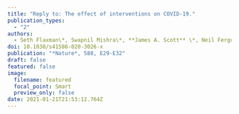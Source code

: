 ```yaml
---
title: "Reply to: The effect of interventions on COVID-19."
publication_types:
  - "2"
authors:
  - Seth Flaxman\*, Swapnil Mishra\*, **James A. Scott** \*, Neil Ferguson\*, Axel Gandy\*, Samir Bhatt\*
doi: 10.1038/s41586-020-3026-x
publication: "*Nature*, 588, E29-E32"
draft: false
featured: false
image:
  filename: featured
  focal_point: Smart
  preview_only: false
date: 2021-01-21T21:53:12.764Z
---
```

